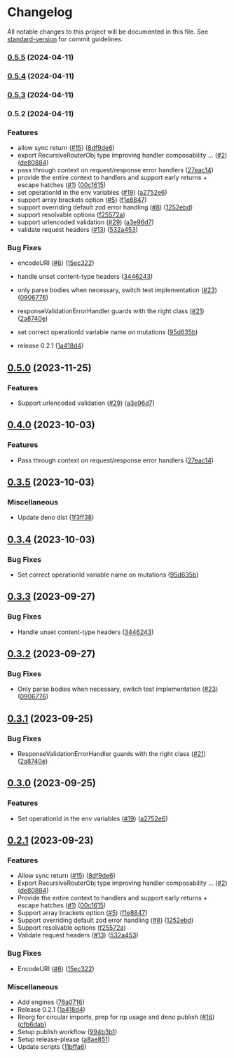 # Changelog

All notable changes to this project will be documented in this file. See [standard-version](https://github.com/conventional-changelog/standard-version) for commit guidelines.

### [0.5.5](https://github.com/finfollow/ts-rest-hono/compare/v0.5.4...v0.5.5) (2024-04-11)

### [0.5.4](https://github.com/finfollow/ts-rest-hono/compare/v0.5.3...v0.5.4) (2024-04-11)

### [0.5.3](https://github.com/finfollow/ts-rest-hono/compare/v0.5.2...v0.5.3) (2024-04-11)

### 0.5.2 (2024-04-11)


### Features

* allow sync return ([#15](https://github.com/finfollow/ts-rest-hono/issues/15)) ([8df9de6](https://github.com/finfollow/ts-rest-hono/commit/8df9de6933748d899a97cccbb1d369b962dea622))
* export RecursiveRouterObj type improving handler composability … ([#2](https://github.com/finfollow/ts-rest-hono/issues/2)) ([de80884](https://github.com/finfollow/ts-rest-hono/commit/de808841a4f1aeb8114eeb60cee58536905712cf))
* pass through context on request/response error handlers ([27eac14](https://github.com/finfollow/ts-rest-hono/commit/27eac14e82ac995e3195bcbe5a0220ef8436b790))
* provide the entire context to handlers and support early returns + escape hatches ([#1](https://github.com/finfollow/ts-rest-hono/issues/1)) ([00c1615](https://github.com/finfollow/ts-rest-hono/commit/00c16152b3322a76c5d59492229b28ed7bd0f413))
* set operationId in the env variables ([#19](https://github.com/finfollow/ts-rest-hono/issues/19)) ([a2752e6](https://github.com/finfollow/ts-rest-hono/commit/a2752e61436275178d7c38cf1f0909b067587187))
* support array brackets option ([#5](https://github.com/finfollow/ts-rest-hono/issues/5)) ([f1e8847](https://github.com/finfollow/ts-rest-hono/commit/f1e8847d8c279a4829459704861fe9fb2fe6fc12))
* support overriding default zod error handling ([#8](https://github.com/finfollow/ts-rest-hono/issues/8)) ([1252ebd](https://github.com/finfollow/ts-rest-hono/commit/1252ebdb357b4e6e3a5e69edee3f02adf3f8ae96))
* support resolvable options ([f25572a](https://github.com/finfollow/ts-rest-hono/commit/f25572ae23f1bd58806107d7f181a4fb546b9f28))
* support urlencoded validation ([#29](https://github.com/finfollow/ts-rest-hono/issues/29)) ([a3e96d7](https://github.com/finfollow/ts-rest-hono/commit/a3e96d7b536c5e0856e1ed4e14d496ce0764eac9))
* validate request headers ([#13](https://github.com/finfollow/ts-rest-hono/issues/13)) ([532a453](https://github.com/finfollow/ts-rest-hono/commit/532a453861abac04b278b4eef28c68947c68a6f4))


### Bug Fixes

* encodeURI ([#6](https://github.com/finfollow/ts-rest-hono/issues/6)) ([15ec322](https://github.com/finfollow/ts-rest-hono/commit/15ec3224e54d3e79601f8a47951ef1fe4e966c15))
* handle unset content-type headers ([3446243](https://github.com/finfollow/ts-rest-hono/commit/3446243a39b0f7ecb242ffbc0a7d21bddca0e73a))
* only parse bodies when necessary, switch test implementation ([#23](https://github.com/finfollow/ts-rest-hono/issues/23)) ([0906776](https://github.com/finfollow/ts-rest-hono/commit/0906776c4025b6454762b26c5f3284e00873f80a))
* responseValidationErrorHandler guards with the right class ([#21](https://github.com/finfollow/ts-rest-hono/issues/21)) ([2a8740e](https://github.com/finfollow/ts-rest-hono/commit/2a8740e81ded035585de1637f07686db3501b80d))
* set correct operationId variable name on mutations ([95d635b](https://github.com/finfollow/ts-rest-hono/commit/95d635b091c8c1f5158a607cd62ce8ddb352066d))


* release 0.2.1 ([1a418d4](https://github.com/finfollow/ts-rest-hono/commit/1a418d4e038ceeecf635ee09571bb6fa1fd207ea))

## [0.5.0](https://github.com/msutkowski/ts-rest-hono/compare/ts-rest-hono-v0.4.0...ts-rest-hono-v0.5.0) (2023-11-25)


### Features

* Support urlencoded validation ([#29](https://github.com/msutkowski/ts-rest-hono/issues/29)) ([a3e96d7](https://github.com/msutkowski/ts-rest-hono/commit/a3e96d7b536c5e0856e1ed4e14d496ce0764eac9))

## [0.4.0](https://github.com/msutkowski/ts-rest-hono/compare/ts-rest-hono-v0.3.5...ts-rest-hono-v0.4.0) (2023-10-03)


### Features

* Pass through context on request/response error handlers ([27eac14](https://github.com/msutkowski/ts-rest-hono/commit/27eac14e82ac995e3195bcbe5a0220ef8436b790))

## [0.3.5](https://github.com/msutkowski/ts-rest-hono/compare/ts-rest-hono-v0.3.4...ts-rest-hono-v0.3.5) (2023-10-03)


### Miscellaneous

* Update deno dist ([1f3ff38](https://github.com/msutkowski/ts-rest-hono/commit/1f3ff38b97ccb703524dc8553a6d223b2d0c412e))

## [0.3.4](https://github.com/msutkowski/ts-rest-hono/compare/ts-rest-hono-v0.3.3...ts-rest-hono-v0.3.4) (2023-10-03)


### Bug Fixes

* Set correct operationId variable name on mutations ([95d635b](https://github.com/msutkowski/ts-rest-hono/commit/95d635b091c8c1f5158a607cd62ce8ddb352066d))

## [0.3.3](https://github.com/msutkowski/ts-rest-hono/compare/ts-rest-hono-v0.3.2...ts-rest-hono-v0.3.3) (2023-09-27)


### Bug Fixes

* Handle unset content-type headers ([3446243](https://github.com/msutkowski/ts-rest-hono/commit/3446243a39b0f7ecb242ffbc0a7d21bddca0e73a))

## [0.3.2](https://github.com/msutkowski/ts-rest-hono/compare/ts-rest-hono-v0.3.1...ts-rest-hono-v0.3.2) (2023-09-27)


### Bug Fixes

* Only parse bodies when necessary, switch test implementation ([#23](https://github.com/msutkowski/ts-rest-hono/issues/23)) ([0906776](https://github.com/msutkowski/ts-rest-hono/commit/0906776c4025b6454762b26c5f3284e00873f80a))

## [0.3.1](https://github.com/msutkowski/ts-rest-hono/compare/ts-rest-hono-v0.3.0...ts-rest-hono-v0.3.1) (2023-09-25)


### Bug Fixes

* ResponseValidationErrorHandler guards with the right class ([#21](https://github.com/msutkowski/ts-rest-hono/issues/21)) ([2a8740e](https://github.com/msutkowski/ts-rest-hono/commit/2a8740e81ded035585de1637f07686db3501b80d))

## [0.3.0](https://github.com/msutkowski/ts-rest-hono/compare/ts-rest-hono-v0.2.1...ts-rest-hono-v0.3.0) (2023-09-25)


### Features

* Set operationId in the env variables ([#19](https://github.com/msutkowski/ts-rest-hono/issues/19)) ([a2752e6](https://github.com/msutkowski/ts-rest-hono/commit/a2752e61436275178d7c38cf1f0909b067587187))

## [0.2.1](https://github.com/msutkowski/ts-rest-hono/compare/ts-rest-hono-v0.2.0...ts-rest-hono-v0.2.1) (2023-09-23)


### Features

* Allow sync return ([#15](https://github.com/msutkowski/ts-rest-hono/issues/15)) ([8df9de6](https://github.com/msutkowski/ts-rest-hono/commit/8df9de6933748d899a97cccbb1d369b962dea622))
* Export RecursiveRouterObj type improving handler composability … ([#2](https://github.com/msutkowski/ts-rest-hono/issues/2)) ([de80884](https://github.com/msutkowski/ts-rest-hono/commit/de808841a4f1aeb8114eeb60cee58536905712cf))
* Provide the entire context to handlers and support early returns + escape hatches ([#1](https://github.com/msutkowski/ts-rest-hono/issues/1)) ([00c1615](https://github.com/msutkowski/ts-rest-hono/commit/00c16152b3322a76c5d59492229b28ed7bd0f413))
* Support array brackets option ([#5](https://github.com/msutkowski/ts-rest-hono/issues/5)) ([f1e8847](https://github.com/msutkowski/ts-rest-hono/commit/f1e8847d8c279a4829459704861fe9fb2fe6fc12))
* Support overriding default zod error handling ([#8](https://github.com/msutkowski/ts-rest-hono/issues/8)) ([1252ebd](https://github.com/msutkowski/ts-rest-hono/commit/1252ebdb357b4e6e3a5e69edee3f02adf3f8ae96))
* Support resolvable options ([f25572a](https://github.com/msutkowski/ts-rest-hono/commit/f25572ae23f1bd58806107d7f181a4fb546b9f28))
* Validate request headers ([#13](https://github.com/msutkowski/ts-rest-hono/issues/13)) ([532a453](https://github.com/msutkowski/ts-rest-hono/commit/532a453861abac04b278b4eef28c68947c68a6f4))


### Bug Fixes

* EncodeURI ([#6](https://github.com/msutkowski/ts-rest-hono/issues/6)) ([15ec322](https://github.com/msutkowski/ts-rest-hono/commit/15ec3224e54d3e79601f8a47951ef1fe4e966c15))


### Miscellaneous

* Add engines ([76a0716](https://github.com/msutkowski/ts-rest-hono/commit/76a0716eacc6eeb940a3b8cadecbabe8a2f7173a))
* Release 0.2.1 ([1a418d4](https://github.com/msutkowski/ts-rest-hono/commit/1a418d4e038ceeecf635ee09571bb6fa1fd207ea))
* Reorg for circular imports, prep for np usage and deno publish ([#16](https://github.com/msutkowski/ts-rest-hono/issues/16)) ([cfb6dab](https://github.com/msutkowski/ts-rest-hono/commit/cfb6dab9e91d611e5e1e9b36c85e3bc535f052b6))
* Setup publish workflow ([994b3b1](https://github.com/msutkowski/ts-rest-hono/commit/994b3b109923ff7e2450f0f21376ba165f805a74))
* Setup release-please ([a8ae851](https://github.com/msutkowski/ts-rest-hono/commit/a8ae85124018977abbffdf000e62216e6c94333f))
* Update scripts ([11bffa6](https://github.com/msutkowski/ts-rest-hono/commit/11bffa63a822b5f06ebd89ba51265486cb7a501b))
